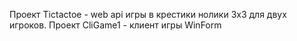 Проект Tictactoe - web api игры в крестики нолики 3x3 для двух игроков. 
Проект CliGame1 - клиент игры WinForm
